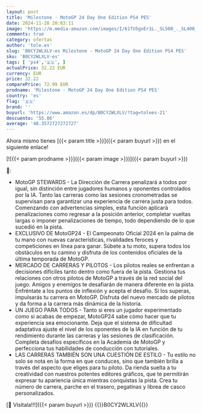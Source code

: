 ```yaml
---
layout: post
title: 'Milestone - MotoGP 24 Day One Edition PS4 PES'
date: 2024-11-28 20:03:11
image: 'https://m.media-amazon.com/images/I/61fU5gnEr1L._SL500_._SL400_.jpg'
comments: true
category: ofertas
author: 'tole.es'
slug: 'B0CY2WLXLV-es Milestone - MotoGP 24 Day One Edition PS4 PES'
sku: 'B0CY2WLXLV-es'
tags: [ 'ps4','🇪🇸', ]
actualPrice: 32.22 EUR
currency: EUR
price: 32.22
comparePrice: 72.99 EUR
prodname: 'Milestone - MotoGP 24 Day One Edition PS4 PES'
country: 'es'
flag: '🇪🇸'
brand: ''
buyurl: 'https://www.amazon.es/dp/B0CY2WLXLV/?tag=tolees-21'
descuento: '55.86'
average: '48.3572727272727'
---
```


Ahora mismo tienes [{{< param title >}}]({{< param buyurl >}}) en el siguiente enlace!

[![{{< param prodname >}}]({{< param image >}})]({{< param buyurl >}})

🔎:

- MotoGP STEWARDS - La Dirección de Carrera penalizará a todos por igual, sin distinción entre jugadores humanos y oponentes controlados por la IA. Tanto las carreras como las sesiones cronometradas se supervisan para garantizar una experiencia de carrera justa para todos. Comenzando con advertencias simples, esta función aplicará penalizaciones como regresar a la posición anterior, completar vueltas largas o imponer penalizaciones de tiempo, todo dependiendo de lo que sucedió en la pista.
- EXCLUSIVO DE MotoGP24 - El Campeonato Oficial 2024 en la palma de tu mano con nuevas características, rivalidades feroces y competiciones en línea para ganar. Súbete a tu moto, supera todos los obstáculos en tu camino y disfruta de los contenidos oficiales de la última temporada de MotoGP.
- MERCADO DE CARRERAS Y PILOTOS - Los pilotos reales se enfrentan a decisiones difíciles tanto dentro como fuera de la pista. Gestiona tus relaciones con otros pilotos de MotoGP a través de la red social del juego. Amigos y enemigos te desafiarán de manera diferente en la pista. Enfréntate a los puntos de inflexión y acepta el desafío. Si los superas, impulsarás tu carrera en MotoGP. Disfruta del nuevo mercado de pilotos y da forma a la carrera más dinámica de la historia.
- UN JUEGO PARA TODOS - Tanto si eres un jugador experimentado como si acabas de empezar, MotoGP24 sabe cómo hacer que tu experiencia sea emocionante. Deja que el sistema de dificultad adaptativa ajuste el nivel de los oponentes de la IA en función de tu rendimiento durante las carreras y las sesiones de clasificación. Completa desafíos específicos en la Academia de MotoGP y perfecciona tus habilidades de conducción con tutoriales.
- LAS CARRERAS TAMBIÉN SON UNA CUESTIÓN DE ESTILO - Tu estilo no solo se nota en la forma en que conduces, sino que también brilla a través del aspecto que eliges para tu piloto. Da rienda suelta a tu creatividad con nuestros potentes editores gráficos, que te permitirán expresar tu apariencia única mientras conquistas la pista. Crea tu número de carrera, parche en el trasero, pegatinas y librea de casco personalizados.

[🛒 Visítala!!!]({{< param buyurl >}})
{{<world>}}B0CY2WLXLV{{</world>}}
